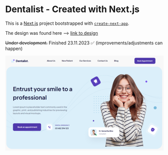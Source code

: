 # Dentalist - Created with Next.js

This is a [Next.js](https://nextjs.org/) project bootstrapped with [`create-next-app`](https://github.com/vercel/next.js/tree/canary/packages/create-next-app).

The design was found here --> [link to design](https://ui8.net/edzjey-store/products/dental-landing-page)

~~Under development.~~
Finished 23.11.2023 ✅ (improvements/adjustments can happen)

![The Website](./public/assets/Screenshot_1.png)
